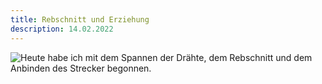 ```yaml
---
title: Rebschnitt und Erziehung
description: 14.02.2022
---
```

![Heute habe ich mit dem Spannen der Drähte, dem Rebschnitt und dem Anbinden des Strecker begonnen.](/img/2022-02-14-snoeien-en-binden.jpg)